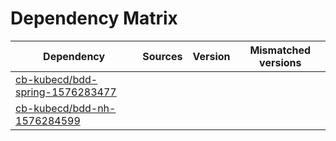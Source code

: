 # Dependency Matrix

Dependency | Sources | Version | Mismatched versions
---------- | ------- | ------- | -------------------
[cb-kubecd/bdd-spring-1576283477](https://github.com/cb-kubecd/bdd-spring-1576283477.git) |  | []() | 
[cb-kubecd/bdd-nh-1576284599](https://github.com/cb-kubecd/bdd-nh-1576284599.git) |  | []() | 
